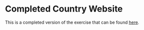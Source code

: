 # Completed Country Website

This is a completed version of the exercise that can be found [here](https://syllabus.codeyourfuture.io/js-core-3/week-2/lesson#exercises).
